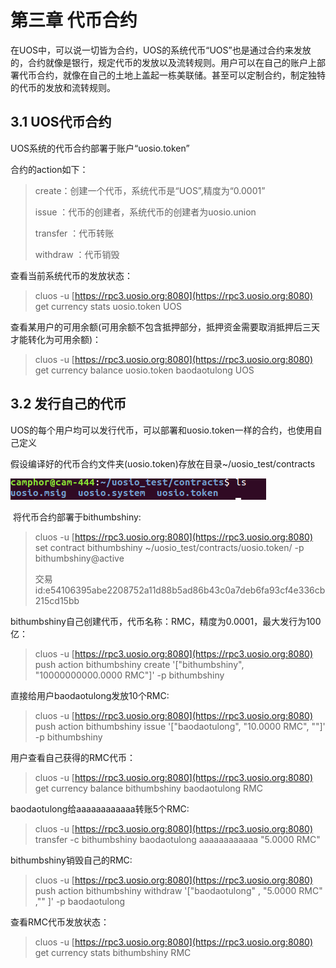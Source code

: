 # 第三章 代币合约

在UOS中，可以说一切皆为合约，UOS的系统代币“UOS”也是通过合约来发放的，合约就像是银行，规定代币的发放以及流转规则。用户可以在自己的账户上部署代币合约，就像在自己的土地上盖起一栋美联储。甚至可以定制合约，制定独特的代币的发放和流转规则。

## 3.1 UOS代币合约     <a id="b5d26a2e"></a>

UOS系统的代币合约部署于账户“uosio.token”

合约的action如下：

> create：创建一个代币，系统代币是“UOS”,精度为“0.0001”
>
> issue ：代币的创建者，系统代币的创建者为uosio.union
>
> transfer ：代币转账
>
> withdraw ：代币销毁

查看当前系统代币的发放状态：

> cluos -u [https://rpc3.uosio.org:8080](https://rpc3.uosio.org:8080) get currency stats uosio.token UOS

查看某用户的可用余额\(可用余额不包含抵押部分，抵押资金需要取消抵押后三天才能转化为可用余额\)：

> cluos -u [https://rpc3.uosio.org:8080](https://rpc3.uosio.org:8080) get currency balance uosio.token baodaotulong UOS

## 3.2 发行自己的代币     <a id="cd97cda2"></a>

UOS的每个用户均可以发行代币，可以部署和uosio.token一样的合约，也使用自己定义

假设编译好的代币合约文件夹\(uosio.token\)存放在目录~/uosio\_test/contracts

![](.gitbook/assets/32-mu-lu.png)

​ 将代币合约部署于bithumbshiny:

> cluos -u [https://rpc3.uosio.org:8080](https://rpc3.uosio.org:8080) set contract bithumbshiny ~/uosio\_test/contracts/uosio.token/ -p bithumbshiny@active
>
> 交易id:e54106395abe2208752a11d88b5ad86b43c0a7deb6fa93cf4e336cb215cd15bb

bithumbshiny自己创建代币，代币名称：RMC，精度为0.0001，最大发行为100亿：

> cluos -u [https://rpc3.uosio.org:8080](https://rpc3.uosio.org:8080) push action bithumbshiny create '\["bithumbshiny", "10000000000.0000 RMC"\]' -p bithumbshiny

直接给用户baodaotulong发放10个RMC:

> cluos -u [https://rpc3.uosio.org:8080](https://rpc3.uosio.org:8080) push action bithumbshiny issue '\["baodaotulong", "10.0000 RMC", ""\]' -p bithumbshiny

用户查看自己获得的RMC代币：

> cluos -u [https://rpc3.uosio.org:8080](https://rpc3.uosio.org:8080) get currency balance bithumbshiny baodaotulong RMC

baodaotulong给aaaaaaaaaaaa转账5个RMC:

> cluos -u [https://rpc3.uosio.org:8080](https://rpc3.uosio.org:8080) transfer -c bithumbshiny baodaotulong aaaaaaaaaaaa "5.0000 RMC"

bithumbshiny销毁自己的RMC:

> cluos -u [https://rpc3.uosio.org:8080](https://rpc3.uosio.org:8080) push action bithumbshiny withdraw '\["baodaotulong" , "5.0000 RMC" ,"" \]' -p baodaotulong

查看RMC代币发放状态：

> cluos -u [https://rpc3.uosio.org:8080](https://rpc3.uosio.org:8080) get currency stats bithumbshiny RMC


